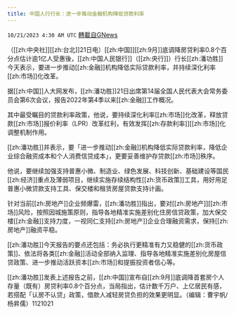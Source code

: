 ```yaml
---
title: 中国人行行长：进一步推动金融机构降低贷款利率
---
```

`10/21/2023 4:30 AM UTC` [轉載自GNews](https://gnews.org/articles/1863220)

（[[zh:中央社]][[zh:台北]]21日电）[[zh:中国]][[zh:9月]]底调降房贷利率0.8个百分点估计逾1亿人受惠後，[[zh:中国人民银行]]（[[zh:央行]]）行长[[zh:潘功胜]]今天表示，要进一步推动[[zh:金融]]机构降低实际贷款利率，并持续深化利率[[zh:市场]]化改革。

据[[zh:中国]]人大网发布，[[zh:潘功胜]]21日出席第14届全国人民代表大会常务委员会第6次会议，报告2022年第4季以来[[zh:金融]]工作概况。

其中最受瞩目的贷款利率政策，他说，要持续深化利率[[zh:市场]]化改革，释放贷款[[zh:市场]]报价利率（LPR）改革红利，有效发挥[[zh:存款利率]][[zh:市场]]化调整机制作用。

[[zh:潘功胜]]并表示，要「进一步推动[[zh:金融]]机构降低实际贷款利率，降低企业综合融资成本和个人消费信贷成本」，更要妥善维护存贷款[[zh:市场]]秩序。

他说，要继续加强支持普惠小微、制造业、绿色发展、科技创新、基础建设等国民[[zh:经济]]重点及薄弱项目，继续实施存续结构性[[zh:货币政策]]工具，用好用足普惠小微贷款支持工具、保交楼和租赁房屋贷款支持计画。

针对当前[[zh:房地产]]企业频爆雷，[[zh:潘功胜]]指出，要对[[zh:房地产]][[zh:市场]]风险，按照因城施策原则，指导各地精准实施差别化住房信贷政策，加大保交楼[[zh:金融]]支持力度，一视同仁支持[[zh:房地产]]企业合理融资需求，保持[[zh:房地产]]融资平稳。

[[zh:潘功胜]]今天报告的要点还包括：务必执行更精准有力又稳健的[[zh:货币政策]]、依法将各类[[zh:金融]]活动全部纳入监理、指导各地精准实施差别化房屋信贷政策、进一步推动活跃资本[[zh:市场]]和提振投资者信心等。

[[zh:潘功胜]]发表上述报告之前，[[zh:中国]]宣布自[[zh:9月]]底调降首套房个人存量（既有）房贷利率0.8个百分点，当局指出，估计数千万户、上亿居民有感，若搭配「认房不认贷」政策，借款人减轻房贷负担的效果更明显。（编辑：曹宇帆/杨昇儒）1121021
